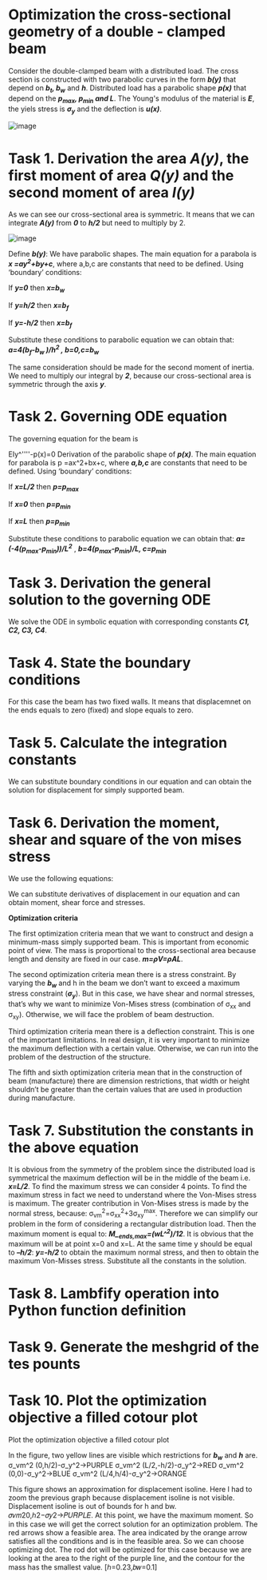 # Optimization the cross-sectional geometry of a double - clamped beam
Consider the double-clamped beam with a distributed load. The cross section is constructed with two parabolic curves in the form ***b(y)*** that depend on ***b<sub>t</sub>, b<sub>w</sub>*** and ***h***. Distributed load has a parabolic shape ***p(x)*** that depend on the ***p<sub>max</sub>, p<sub>min</sub> and L***. The Young's modulus of the material is ***E***, the yiels stress is ***σ<sub>y</sub>*** and the deflection is ***u(x)***. 

![image](https://user-images.githubusercontent.com/89813720/194971716-1ac941a8-9e12-453e-9e7c-619f41197742.png)

# Task 1. Derivation the area ***A(y)***, the first moment of area ***Q(y)*** and the second moment of area ***I(y)***

As we can see our cross-sectional area is symmetric. It means that we can integrate ***A(y)*** from ***0*** to ***h/2*** but need to multiply by 2.

![image](https://user-images.githubusercontent.com/89813720/194971819-2f12612c-085d-469c-8e03-49d12bf49d15.png)

Define ***b(y)***:
We have parabolic shapes. The main equation for a parabola is
***x =ay<sup>2</sup>+by+c***, where a,b,c are constants that need to be defined. Using ‘boundary’ conditions: 

If ***y=0*** then ***x=b<sub>w</sub>***

If ***y=h/2*** then ***x=b<sub>f</sub>***

If ***y=-h/2*** then ***x=b<sub>f</sub>***

Substitute these conditions to parabolic equation we can obtain that:
 ***a=4(b<sub>f</sub>-b<sub>w</sub> )/h<sup>2</sup> ,  b=0,c=b<sub>w</sub>***

The same consideration should be made for the second moment of inertia. We need to multiply our integral by ***2***, because our cross-sectional area is symmetric through the axis ***y***.

# Task 2. Governing ODE equation

The governing equation for the beam is 

EIy^''''-p(x)=0
Derivation of the parabolic shape of ***p(x)***. The main equation for parabola is p =ax^2+bx+c, where ***a,b,c*** are constants that need to be defined. Using ‘boundary’ conditions: 

If ***x=L/2*** then ***p=p<sub>max</sub>***

If ***x=0*** then ***p=p<sub>min</sub>***

If ***x=L*** then ***p=p<sub>min</sub>***

Substitute these conditions to parabolic equation we can obtain that:
 ***a=(-4(p<sub>max</sub>-p<sub>min</sub>))/L<sup>2</sup>*** ,  ***b=4(p<sub>max</sub>-p<sub>min</sub>)/L, c=p<sub>min</sub>***
 
# Task 3. Derivation the general solution to the governing ODE

We solve the ODE in symbolic equation with corresponding constants ***C1, C2, C3, C4***.

# Task 4. State the boundary conditions

For this case the beam has two fixed walls. It means that displacemnet on the ends equals to zero (fixed) and slope equals to zero. 

# Task 5. Calculate the integration constants

We can substitute boundary conditions in our equation and can obtain the solution for displacement for simply supported beam. 

# Task 6. Derivation the moment, shear and square of the von mises stress 

We use the following equations:

We can substitute derivatives of displacement in our equation and can obtain moment, shear force and stresses.

**Optimization criteria**

The first optimization criteria mean that we want to construct and design a minimum-mass simply supported beam. This is important from economic point of view. The mass is proportional to the cross-sectional area because length and density are fixed in our case. ***m=ρV=ρAL***. 

The second optimization criteria mean there is a stress constraint. By varying the ***b<sub>w</sub>***  and h in the beam we don’t want to exceed a maximum stress constraint (***σ<sub>y</sub>***). But in this case, we have shear and normal stresses, that’s why we want to minimize Von-Mises stress (combination of σ<sub>xx</sub> and σ<sub>xy</sub>). Otherwise, we will face the problem of beam destruction. 

Third optimization criteria mean there is a deflection constraint. This is one of the important limitations. In real design, it is very important to minimize the maximum deflection with a certain value. Otherwise, we can run into the problem of the destruction of the structure. 

The fifth and sixth optimization criteria mean that in the construction of beam (manufacture) there are dimension restrictions, that width or height shouldn’t be greater than the certain values that are used in production during manufacture.

# Task 7. Substitution the constants in the above equation

It is obvious from the symmetry of the problem since the distributed load is symmetrical the maximum deflection will be in the middle of the beam i.e. ***x=L/2***.
To find the maximum stress we can consider 4 points. 
To find the maximum stress in fact we need to understand where the Von-Mises stress is maximum. The greater contribution in Von-Mises stress is made by the normal stress, because: σ<sub>vm</sub><sup>2</sup>=σ<sub>xx</sub><sup>2</sup>+3σ<sub>xy</sub><sup>max</sup>. Therefore we can simplify our problem in the form of considering a rectangular distribution load.
Then the maximum moment is equal to: 
***M_<sub>ends,max</sub>=(wL^<sup>2</sup>)/12***.  It is obvious that the maximum will be at point x=0 and x=L.
At the same time y should be equal to ***–h/2***: ***y=-h/2*** to obtain the maximum normal stress, and then to obtain the maximum Von-Misses stress. 
Substitute all the constants in the solution.

# Task 8. Lambfify operation into Python function definition

# Task 9. Generate the meshgrid of the tes pounts

# Task 10. Plot the optimization objective a filled cotour plot

Plot the optimization objective a filled cotour plot

In the figure, two yellow lines are visible which restrictions for ***b<sub>w</sub>*** and ***h*** are. 
σ_vm^2 (0,h/2)-σ_y^2→PURPLE
σ_vm^2 (L/2,-h/2)-σ_y^2→RED
σ_vm^2 (0,0)-σ_y^2→BLUE
σ_vm^2 (L/4,h/4)-σ_y^2→ORANGE 

This figure shows an approximation for displacement isoline. Here I had to zoom the previous graph because displacement isoline is not visible.  Displacement isoline is out of bounds for h and bw.
𝜎𝑣𝑚20,ℎ2−𝜎𝑦2→𝑃𝑈𝑅𝑃𝐿𝐸. At this point, we have the maximum moment. So in this case we will get the correct solution for an optimization problem. The red arrows show a feasible area. The area indicated by the orange arrow satisfies all the conditions and is in the feasible area. So we can choose optimizing dot. The rod dot will be optimized for this case because we are looking at the area to the right of the purple line, and the contour for the mass has the smallest value. [ℎ=0.23,𝑏𝑤=0.1]




